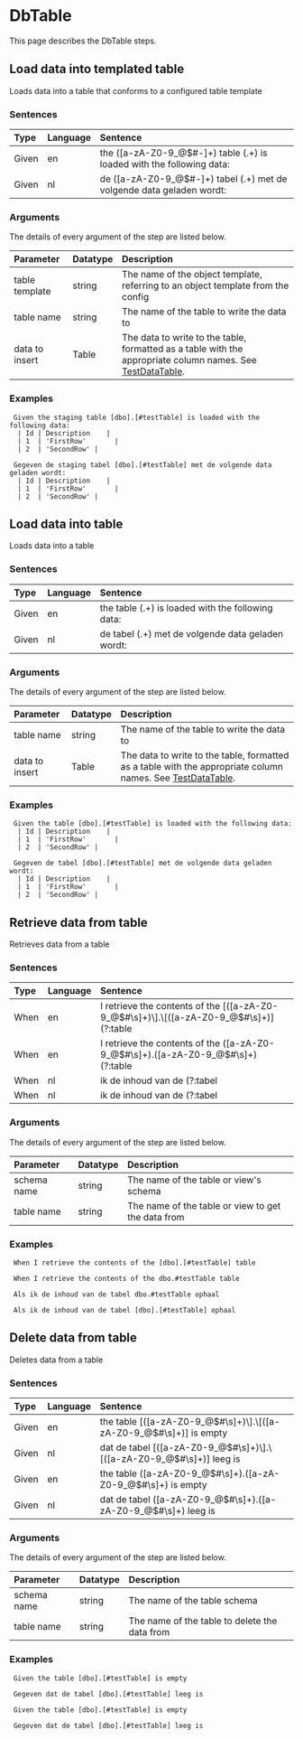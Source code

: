 # DbTable
This page describes the DbTable steps.

## Load data into templated table
Loads data into a table that conforms to a configured table template


### Sentences
| Type          | Language         | Sentence      |
|:---           |:---              |:---           |
| Given | en | the ([a-zA-Z0-9_@$#-]+) table (.+) is loaded with the following data: |
| Given | nl | de ([a-zA-Z0-9_@$#-]+) tabel (.+) met de volgende data geladen wordt: |


### Arguments
The details of every argument of the step are listed below.

| Parameter    | Datatype          | Description          |
|:---          |:---               |:---                  |
|table template | string | The name of the object template, referring to an object template from the config |
|table name | string | The name of the table to write the data to |
|data to insert | Table | The data to write to the table, formatted as a table with the appropriate column names. See [TestDataTable](../Tables#testdatatable). |

### Examples


```gherkin
 Given the staging table [dbo].[#testTable] is loaded with the following data:
  | Id | Description    |
  | 1  | 'FirstRow'       |
  | 2  | 'SecondRow' |
```


```gherkin
 Gegeven de staging tabel [dbo].[#testTable] met de volgende data geladen wordt:
  | Id | Description    |
  | 1  | 'FirstRow'       |
  | 2  | 'SecondRow' |
```

## Load data into table
Loads data into a table


### Sentences
| Type          | Language         | Sentence      |
|:---           |:---              |:---           |
| Given | en | the table (.+) is loaded with the following data: |
| Given | nl | de tabel (.+) met de volgende data geladen wordt: |


### Arguments
The details of every argument of the step are listed below.

| Parameter    | Datatype          | Description          |
|:---          |:---               |:---                  |
|table name | string | The name of the table to write the data to |
|data to insert | Table | The data to write to the table, formatted as a table with the appropriate column names. See [TestDataTable](../Tables#testdatatable). |

### Examples


```gherkin
 Given the table [dbo].[#testTable] is loaded with the following data:
  | Id | Description    |
  | 1  | 'FirstRow'       |
  | 2  | 'SecondRow' |
```


```gherkin
 Gegeven de tabel [dbo].[#testTable] met de volgende data geladen wordt:
  | Id | Description    |
  | 1  | 'FirstRow'       |
  | 2  | 'SecondRow' |
```

## Retrieve data from table
Retrieves data from a table


### Sentences
| Type          | Language         | Sentence      |
|:---           |:---              |:---           |
| When | en | I retrieve the contents of the \[([a-zA-Z0-9_@$#\s]+)\].\[([a-zA-Z0-9_@$#\s]+)\] (?:table|view) |
| When | en | I retrieve the contents of the ([a-zA-Z0-9_@$#\s]+).([a-zA-Z0-9_@$#\s]+) (?:table|view) |
| When | nl | ik de inhoud van de (?:tabel|view) ([a-zA-Z0-9_@$#\s]+).([a-zA-Z0-9_@$#\s]+) ophaal |
| When | nl | ik de inhoud van de (?:tabel|view) \[([a-zA-Z0-9_@$#\s]+)\].\[([a-zA-Z0-9_@$#\s]+)\] ophaal |


### Arguments
The details of every argument of the step are listed below.

| Parameter    | Datatype          | Description          |
|:---          |:---               |:---                  |
|schema name | string | The name of the table or view's schema |
|table name | string | The name of the table or view to get the data from |

### Examples


```gherkin
 When I retrieve the contents of the [dbo].[#testTable] table
```


```gherkin
 When I retrieve the contents of the dbo.#testTable table
```


```gherkin
 Als ik de inhoud van de tabel dbo.#testTable ophaal
```


```gherkin
 Als ik de inhoud van de tabel [dbo].[#testTable] ophaal
```

## Delete data from table
Deletes data from a table


### Sentences
| Type          | Language         | Sentence      |
|:---           |:---              |:---           |
| Given | en | the table \[([a-zA-Z0-9_@$#\s]+)\].\[([a-zA-Z0-9_@$#\s]+)\] is empty |
| Given | nl | dat de tabel \[([a-zA-Z0-9_@$#\s]+)\].\[([a-zA-Z0-9_@$#\s]+)\] leeg is |
| Given | en | the table ([a-zA-Z0-9_@$#\s]+).([a-zA-Z0-9_@$#\s]+) is empty |
| Given | nl | dat de tabel ([a-zA-Z0-9_@$#\s]+).([a-zA-Z0-9_@$#\s]+) leeg is |


### Arguments
The details of every argument of the step are listed below.

| Parameter    | Datatype          | Description          |
|:---          |:---               |:---                  |
|schema name | string | The name of the table schema |
|table name | string | The name of the table to delete the data from |

### Examples


```gherkin
 Given the table [dbo].[#testTable] is empty
```


```gherkin
 Gegeven dat de tabel [dbo].[#testTable] leeg is
```


```gherkin
 Given the table [dbo].[#testTable] is empty
```


```gherkin
 Gegeven dat de tabel [dbo].[#testTable] leeg is
```



